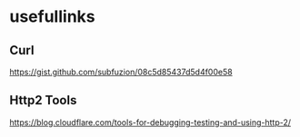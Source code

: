 # usefullinks
## Curl  
https://gist.github.com/subfuzion/08c5d85437d5d4f00e58
## Http2 Tools
https://blog.cloudflare.com/tools-for-debugging-testing-and-using-http-2/
